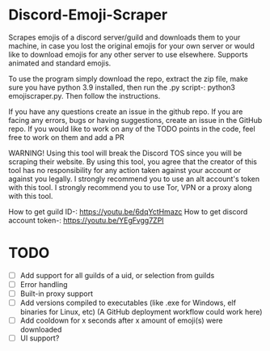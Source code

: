 # Discord-Emoji-Scraper
Scrapes emojis of a discord server/guild and downloads them to your machine, in case you lost the original emojis for your own server or would like to download emojis for any other server to use elsewhere. Supports animated and standard emojis.

To use the program simply download the repo, extract the zip file, make sure you have python 3.9 installed, then run the .py script-: python3 emojiscraper.py. Then follow the instructions.

If you have any questions create an issue in the github repo.
If you are facing any errors, bugs or having suggestions, create an issue in the GitHub repo.
If you would like to work on any of the TODO points in the code, feel free to work on them and add a PR

WARNING! Using this tool will break the Discord TOS since you will be scraping their website.
By using this tool, you agree that the creator of this tool has no responsibility for any action taken
against your account or against you legally.
I strongly recommend you to use an alt account's token with this tool.
I strongly recommend you to use Tor, VPN or a proxy along with this tool.

How to get guild ID-: https://youtu.be/6dqYctHmazc
How to get discord account token-: https://youtu.be/YEgFvgg7ZPI

# TODO
- [ ] Add support for all guilds of a uid, or selection from guilds
- [ ] Error handling
- [ ] Built-in proxy support
- [ ] Add versions compiled to executables (like .exe for Windows, elf binaries for Linux, etc) (A GitHub deployment workflow could work here)
- [ ] Add cooldown for x seconds after x amount of emoji(s) were downloaded
- [ ] UI support?